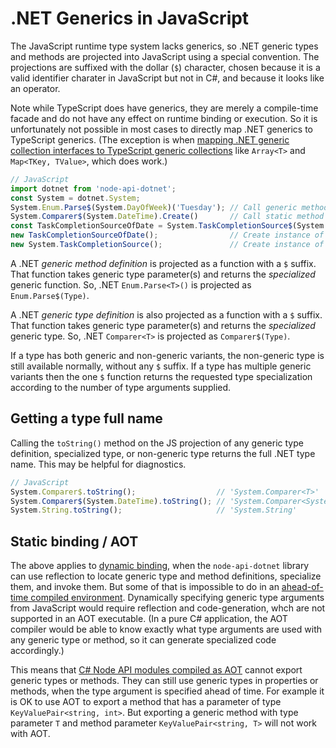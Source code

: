 # .NET Generics in JavaScript

The JavaScript runtime type system lacks generics, so .NET generic types and methods are projected
into JavaScript using a special convention. The projections are suffixed with the dollar (`$`)
character, chosen because it is a valid identifier charater in JavaScript but not in C#, and
because it looks like an operator.

Note while TypeScript does have generics, they are merely a compile-time facade and do not have
any effect on runtime binding or execution. So it is unfortunately not possible in most cases
to directly map .NET generics to TypeScript generics. (The exception is when [mapping .NET generic
collection interfaces to TypeScript generic collections](./arrays-collections#collections) like
`Array<T>` and `Map<TKey, TValue>`, which does work.)

```JavaScript
// JavaScript
import dotnet from 'node-api-dotnet';
const System = dotnet.System;
System.Enum.Parse$(System.DayOfWeek)('Tuesday'); // Call generic method
System.Comparer$(System.DateTime).Create()       // Call static method on generic class
const TaskCompletionSourceOfDate = System.TaskCompletionSource$(System.DateTime);
new TaskCompletionSourceOfDate();                // Create instance of generic class
new System.TaskCompletionSource();               // Create instance of non-generic class
```

A .NET _generic method definition_ is projected as a function with a `$` suffix. That function
takes generic type parameter(s) and returns the _specialized_ generic function. So, .NET
`Enum.Parse<T>()` is projected as `Enum.Parse$(Type)`.

A .NET _generic type definition_ is also projected as a function with a `$` suffix. That function
takes generic type parameter(s) and returns the _specialized_ generic type. So, .NET `Comparer<T>`
is projected as `Comparer$(Type)`.

If a type has both generic and non-generic variants, the non-generic type is still available
normally, without any `$` suffix. If a type has multiple generic variants then the one `$` function
returns the requested type specialization according to the number of type arguments supplied.

## Getting a type full name
Calling the `toString()` method on the JS projection of any generic type definition, specialized
type, or non-generic type returns the full .NET type name. This may be helpful for diagnostics.

```JavaScript
// JavaScript
System.Comparer$.toString();                  // 'System.Comparer<T>'
System.Comparer$(System.DateTime).toString(); // 'System.Comparer<System.DateTime>
System.String.toString();                     // 'System.String'
```

## Static binding / AOT
The above applies to [dynamic binding](../scenarios/js-dotnet-dynamic), when the `node-api-dotnet`
library can use reflection to locate generic type and method definitions, specialize them, and
invoke them. But some of that is impossible to do in an
[ahead-of-time compiled environment](../features/dotnet-native-aot). Dynamically specifying generic
type arguments from JavaScript would require reflection and code-generation, whch are not supported
in an AOT executable. (In a pure C# application, the AOT compiler would be able to know exactly
what type arguments are used with any generic type or method, so it can generate specialized code
accordingly.)

This means that [C# Node API modules compiled as AOT](../scenarios/js-aot-module) cannot export
generic types or methods. They can still use generic types in properties or methods, when the type
argument is specified ahead of time. For example it is OK to use AOT to export a method that has a
parameter of type `KeyValuePair<string, int>`. But exporting a generic method with type parameter
`T` and method parameter `KeyValuePair<string, T>` will not work with AOT.

